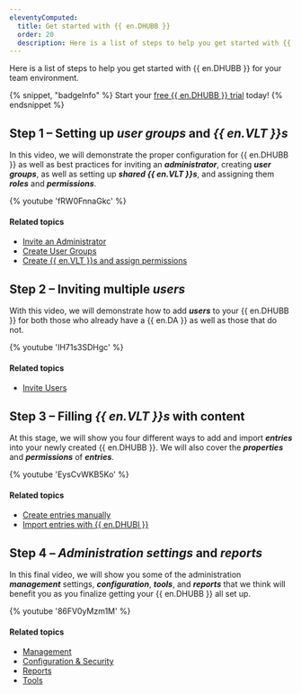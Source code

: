 ```yaml
---
eleventyComputed:
  title: Get started with {{ en.DHUBB }}
  order: 20
  description: Here is a list of steps to help you get started with {{ en.DHUBB }} for your team environment.
---
```

Here is a list of steps to help you get started with {{ en.DHUBB }} for your team environment.  

{% snippet, "badgeInfo" %} 
Start your [free {{ en.DHUBB }} trial](https://password.devolutions.net/business/sign-up) today! 
{% endsnippet %}  

## Step 1 – Setting up ***user groups*** and ***{{ en.VLT }}s***

In this video, we will demonstrate the proper configuration for {{ en.DHUBB }} as well as best practices for inviting an ***administrator***, creating ***user groups***, as well as setting up ***shared {{ en.VLT }}s***, and assigning them ***roles*** and ***permissions***.  

{% youtube 'fRW0FnnaGkc' %}  

#### Related topics

* [Invite an Administrator](/hub/web-interface/administration/management/users/administrator-invite/) 
* [Create User Groups](/hub/web-interface/administration/management/user-groups/create-manage-user-groups/) 
* [Create {{ en.VLT }}s and assign permissions](/hub/web-interface/administration/management/vaults/create-manage-vaults/) 

## Step 2 – Inviting multiple ***users***

With this video, we will demonstrate how to add ***users*** to your {{ en.DHUBB }} for both those who already have a {{ en.DA }} as well as those that do not.  

{% youtube 'IH71s3SDHgc' %}  

#### Related topics

* [Invite Users](/hub/web-interface/administration/management/users/create-invite-users/) 

## Step 3 – Filling ***{{ en.VLT }}s*** with content

At this stage, we will show you four different ways to add and import ***entries*** into your newly created {{ en.DHUBB }}. We will also cover the ***properties*** and ***permissions*** of ***entries***.  

{% youtube 'EysCvWKB5Ko' %}  

#### Related topics

* [Create entries manually](/hub/web-interface/entries/create-entries-manually/) 
* [Import entries with {{ en.DHUBI }}](/hub/web-interface/tools/hub-importer/) 

## Step 4 – ***Administration settings*** and ***reports***

In this final video, we will show you some of the administration ***management*** settings, ***configuration***, ***tools***, and ***reports*** that we think will benefit you as you finalize getting your {{ en.DHUBB }} all set up.  

{% youtube '86FV0yMzm1M' %}  

#### Related topics

* [Management](/hub/web-interface/administration/) 
* [Configuration & Security](/hub/web-interface/administration/configuration-security/system-settings/) 
* [Reports](/hub/web-interface/reports/) 
* [Tools](/hub/web-interface/tools/) 
